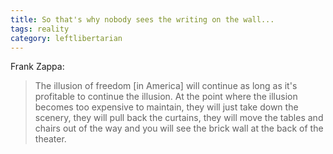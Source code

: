 ```yaml
---
title: So that's why nobody sees the writing on the wall...
tags: reality
category: leftlibertarian
---
```


Frank Zappa:
>The illusion of freedom [in America] will continue as long as it's profitable to continue the illusion. At the point where the illusion becomes too expensive to maintain, they will just take down the scenery, they will pull back the curtains, they will move the tables and chairs out of the way and you will see the brick wall at the back of the theater.